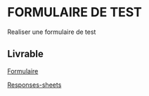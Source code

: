 # FORMULAIRE DE TEST
Realiser une formulaire de test 

## Livrable 
[Formulaire](https://docs.google.com/forms/d/e/1FAIpQLSeudHGl7uW7B5D7MbBeU8BZWmMyCIi8ViRgxaXRy-h-bZSJ3g/viewform?usp=sf_link)

[Responses-sheets](https://docs.google.com/spreadsheets/d/1p03uFfcBP3Gdg27u2J5Ic4LmF8J0gaEwKM7haPCmEao/edit?usp=sharing)